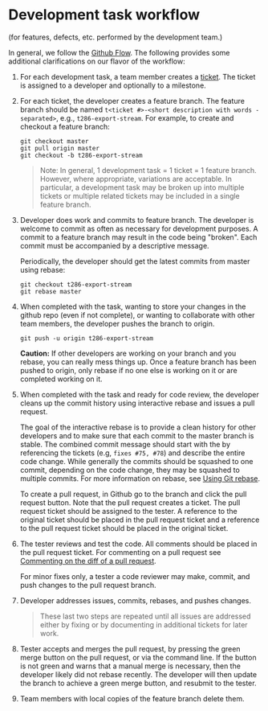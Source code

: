 Development task workflow
=====================

(for features, defects, etc. performed by the development team.)

In general, we follow the [Github Flow](http://scottchacon.com/2011/08/31/github-flow.html).  The following provides some additional clarifications on our flavor of the workflow:

1.  For each development task, a team member creates a [ticket](Tickets.md).  The ticket is assigned to a developer and optionally to a milestone.
2.  For each ticket, the developer creates a feature branch.  The feature branch should be named `t<ticket #>-<short description with words - separated>`, e.g., `t286-export-stream`.  For example, to create and checkout a feature branch:

        git checkout master
        git pull origin master
        git checkout -b t286-export-stream

    > Note:  In general, 1 development task = 1 ticket = 1 feature branch.  However, where appropriate, variations are acceptable.  In particular, a development task may be broken up into multiple tickets or multiple related tickets may be included in a single feature branch.

3.  Developer does work and commits to feature branch.  The developer is welcome to commit as often as necessary for development purposes.  A commit to a feature branch may result in the code being "broken".  Each commit must be accompanied by a descriptive message.

    Periodically, the developer should get the latest commits from master using rebase:
    
        git checkout t286-export-stream
        git rebase master
        
4.  When completed with the task, wanting to store your changes in the github repo (even if not complete), or wanting to collaborate with other team members, the developer pushes the branch to origin.

        git push -u origin t286-export-stream
        
    **Caution:** If other developers are working on your branch and you rebase, you can really mess things up.  Once a feature branch has been pushed to origin, only rebase if no one else is working on it or are completed working on it.

5.  When completed with the task and ready for code review, the developer cleans up the commit history using interactive rebase and issues a pull request.

    The goal of the interactive rebase is to provide a clean history for other developers and to make sure that each commit to the master branch is stable.  The combined commit message should start with the by referencing the tickets (e.g, `fixes #75, #78`) and describe the entire code change.  While generally the commits should be squashed to one commit, depending on the code change, they may be squashed to multiple commits.  For more information on rebase, see [Using Git rebase](https://help.github.com/articles/using-git-rebase/).
    
    To create a pull request, in Github go to the branch and click the pull request button.  Note that the pull request creates a ticket.  The pull request ticket should be assigned to the tester.  A reference to the original ticket should be placed in the pull request ticket and a reference to the pull request ticket should be placed in the original ticket.  
    
6.  The tester reviews and test the code.  All comments should be placed in the pull request ticket.  For commenting on a pull request see [Commenting on the diff of a pull request](https://help.github.com/articles/commenting-on-the-diff-of-a-pull-request/).

    For minor fixes only, a tester a code reviewer may make, commit, and push changes to the pull request branch.
    
7.  Developer addresses issues, commits, rebases, and pushes changes.

    >These last two steps are repeated until all issues are addressed either by fixing or by documenting in additional tickets for later work.

8.  Tester accepts and merges the pull request, by pressing the green merge button on the pull request, or via the command line. If the button is not green and warns that a manual merge is necessary, then the developer likely did not rebase recently. The developer will then update the branch to achieve a green merge button, and resubmit to the tester.
9.  Team members with local copies of the feature branch delete them.

